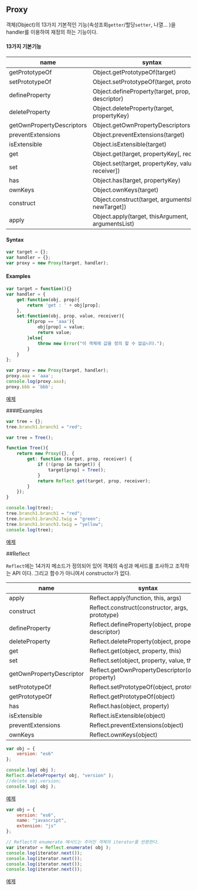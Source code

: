## Proxy

객체(Object)의 13가지 기본적인 기능(속성조회`getter`/할당`setter`, 나열... )을 handler를 이용하여 재정의 하는 기능이다.


#### 13가지 기본기능

|  name  |         syntax        |
|--------|-----------------------|
| getPrototypeOf | Object.getPrototypeOf(target)  |
| setPrototypeOf | Object.setPrototypeOf(target, prototype) |
| defineProperty | Object.defineProperty(target, prop, descriptor) |
| deleteProperty | Object.deleteProperty(target, propertyKey) |
| getOwnPropertyDescriptors | Object.getOwnPropertyDescriptors(target) |
| preventExtensions | Object.preventExtensions(target) |
| isExtensible | Object.isExtensible(target) |
| get | Object.get(target, propertyKey[, receiver]) |
| set | Object.set(target, propertyKey, value[, receiver]) |
| has | Object.has(target, propertyKey) |
| ownKeys | Object.ownKeys(target) |
| construct | Object.construct(target, argumentsList[, newTarget]) |
| apply | Object.apply(target, thisArgument, argumentsList) |


#### Syntax

```javascript
var target = {};
var handler = {};
var proxy = new Proxy(target, handler);
```


#### Examples

```javascript
var target = function(){}
var handler = {
    get:function(obj, prop){
        return 'get : ' + obj[prop];
    },
    set:function(obj, prop, value, receiver){
        if(prop == 'aaa'){
            obj[prop] = value;
            return value;
        }else{
            throw new Error("이 객체에 값을 정의 할 수 없습니다.");
        }
    }
};

var proxy = new Proxy(target, handler);
proxy.aaa = 'aaa';
console.log(proxy.aaa);
proxy.bbb = 'bbb';
```
[예제](http://jsbin.com/doroqizicu/edit?js,console)


####Examples

```javascript
var tree = {};
tree.branch1.branch1 = "red";
```

```javascript
var tree = Tree();

function Tree(){
    return new Proxy({}, {
        get: function (target, prop, receiver) {
            if (!(prop in target)) {
                target[prop] = Tree();
            }
            return Reflect.get(target, prop, receiver);
        }
    });
}

console.log(tree);
tree.branch1.branch1 = "red";
tree.branch1.branch2.twig = "green";
tree.branch1.branch3.twig = "yellow";
console.log(tree);
```
[예제](http://jsbin.com/jagibukila/edit?js,console)



##Reflect

`Reflect`에는 14가지 메소드가 정의되어 있어 객체의 속성과 메서드를 조사하고 조작하는 API 이다. 그리고 함수가 아니여서 constructor가 없다.

|  name  |         syntax        |
|--------|-----------------------|
| apply | Reflect.apply(function, this, args) |
| construct | Reflect.construct(constructor, args, prototype) |
| defineProperty | Reflect.defineProperty(object, property, descriptor) |
| deleteProperty | Reflect.deleteProperty(object, property) |
| get | Reflect.get(object, property, this) |
| set | Reflect.set(object, property, value, this) |
| getOwnPropertyDescriptor | Reflect.getOwnPropertyDescriptor(object, property) |
| setPrototypeOf | Reflect.setPrototypeOf(object, prototype) |
| getPrototypeOf | Reflect.getPrototypeOf(object) |
| has | Reflect.has(object, property) |
| isExtensible | Reflect.isExtensible(object) |
| preventExtensions | Reflect.preventExtensions(object) |
| ownKeys | Reflect.ownKeys(object) |


```javascript
var obj = {
    version: "es6"
};

console.log( obj );
Reflect.deleteProperty( obj, "version" );
//delete obj.version;
console.log( obj );
```
[예제](http://jsbin.com/jebifetaye/edit?js,console)


```javascript
var obj = {
    version: "es6",
    name: "javascript",
    extension: "js"
};

// Reflect의 enumerate 메서드는 주어진 객체의 iterator를 반환한다.
var iterator = Reflect.enumerate( obj );
console.log(iterator.next());
console.log(iterator.next());
console.log(iterator.next());
console.log(iterator.next());
```
[예제](http://jsbin.com/belokusafa/edit?js,console)